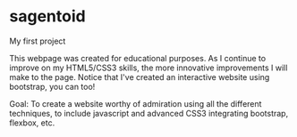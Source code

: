# sagentoid
My first project

This webpage was created for educational purposes. As I continue to improve on my HTML5/CSS3 skills, the more innovative improvements
I will make to the page.  Notice that I've created an interactive website using bootstrap, you can too!

Goal:  To create a website worthy of admiration using all the different techniques, to include javascript and advanced CSS3 integrating bootstrap, flexbox, etc.
